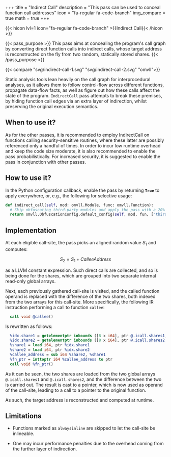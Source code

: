 +++
title       = "Indirect Call"
description = "This pass can be used to conceal function call addresses"
icon        = "fa-regular fa-code-branch"
img_compare = true
math        = true
+++

{{< hicon lvl=1 icon="fa-regular fa-code-branch" >}}Indirect Call{{< /hicon >}}

{{< pass_purpose >}}
This pass aims at concealing the program's call graph by converting direct function
calls into indirect calls, whose target address is reconstructed on the fly from two
random, statically stored shares.
{{< /pass_purpose >}}

{{< compare "svg/indirect-call-1.svg" "svg/indirect-call-2.svg" "omvll">}}

Static analysis tools lean heavily on the call graph for interprocedural analyses, as
it allows them to follow control-flow across different functions, propagate data-flow
facts, as well as figure out how these calls affect the state of the program.
`IndirectCall` pass attempts to break these premises, by hiding function call edges
via an extra layer of indirection, whilst preserving the original execution semantics.

## When to use it?

As for the other passes, it is recommended to employ IndirectCall on functions calling
security-sensitive routines, where these latter are possibly referenced only a handful
of times. In order to incur low runtime overhead and keep the code size moderate, it is
also recommended to enable the pass probabilistically. For increased security, it is
suggested to enable the pass in conjunction with other passes.

## How to use it?

In the Python configuration callback, enable the pass by returning **`True`** to apply
everywhere, or, e.g., the following for selective usage:

```python
def indirect_call(self, mod: omvll.Module, func: omvll.Function):
  # Skip obfuscating third-party modules and apply the pass with a 20% likelihood.
  return omvll.ObfuscationConfig.default_config(self, mod, fun, ["third-party/"], [], [], 20)
```

## Implementation

At each eligible call-site, the pass picks an aligned random value $S_1$ and computes:

$$S_2 = S_1 + CalleeAddress$$

as a LLVM constant expression. Such direct calls are collected, and so is being done
for the shares, which are grouped into two separate internal read-only global arrays.

Next, each previously gathered call-site is visited, and the called function operand is
replaced with the difference of the two shares, both indexed from the two arrays for this
call-site. More specifically, the following IR instruction performing a call to function
`callee`:

```llvm
  call void @callee()
```

Is rewritten as follows:

```llvm
  %idx.share1 = getelementptr inbounds ([8 x i64], ptr @.icall.shares1, i64 0, i64 %idx)
  %idx.share2 = getelementptr inbounds ([8 x i64], ptr @.icall.shares2, i64 0, i64 %idx)
  %share1 = load i64, ptr %idx.share1
  %share2 = load i64, ptr %idx.share2
  %callee_address = sub i64 %share2, %share1
  %fn_ptr = inttoptr i64 %callee_address to ptr
  call void %fn_ptr()
```

As it can be seen, the two shares are loaded from the two global arrays `@.icall.shares1` and
`@.icall.shares2`, and the difference between the two is carried out. The result is cast
to a pointer, which is now used as operand of the call-site, leading to a call to a pointer
to the original function.

As such, the target address is reconstructed and computed at runtime.

## Limitations

- Functions marked as `alwaysinline` are skipped to let the call-site be inlineable.

- One may incur performance penalties due to the overhead coming from the further layer of indirection.

